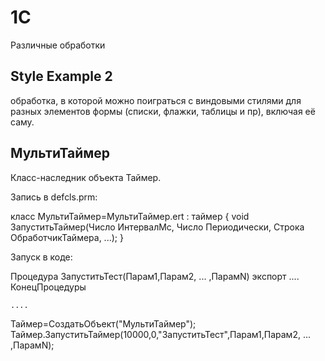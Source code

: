 # 1C
Различные обработки

## Style Example 2
обработка, в которой можно поиграться с виндовыми стилями для разных элементов формы (списки, флажки, таблицы и пр), включая её саму.

## МультиТаймер 

Класс-наследник объекта Таймер.

Запись в defcls.prm:

класс МультиТаймер=МультиТаймер.ert : таймер 
{ 
	void ЗапуститьТаймер(Число ИнтервалМс, Число Периодически, Строка ОбработчикТаймера, ...);
}


Запуск в коде:

Процедура ЗапуститьТест(Парам1,Парам2, ... ,ПарамN) экспорт
	....
КонецПроцедуры

	....
			
Таймер=СоздатьОбъект("МультиТаймер");
Таймер.ЗапуститьТаймер(10000,0,"ЗапуститьТест",Парам1,Парам2, ... ,ПарамN);
